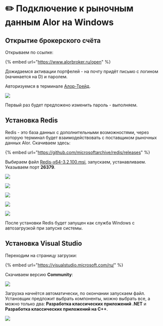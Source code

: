 # ✏️ Подключение к рыночным данным Alor на Windows

## Открытие брокерского счёта

Открываем по ссылке:

{% embed url="https://www.alorbroker.ru/open" %}

Дожидаемся активации портфелей - на почту придёт письмо с логином \(начинается на D\) и паролем.

Авторизуемся в терминале [Алор-Трейд](https://www.alorbroker.ru/trading/distributives).

![](../.gitbook/assets/image%20%28116%29.png)

Первый раз будет предложено изменить пароль - выполняем.

## Установка Redis

Redis - это база данных с дополнительными возможностями, через которую терминал будет взаимодействовать с поставщиком рыночных данных Alor. Скачиваем здесь:

{% embed url="https://github.com/microsoftarchive/redis/releases" %}

Выбираем файл [Redis-x64-3.2.100.msi](https://github.com/microsoftarchive/redis/releases/download/win-3.2.100/Redis-x64-3.2.100.msi), запускаем, устанавливаем. Указываем порт **26379**. 

![](../.gitbook/assets/image%20%28111%29.png)

![](../.gitbook/assets/image%20%28110%29.png)

![](../.gitbook/assets/image%20%28109%29.png)

![](../.gitbook/assets/image%20%28114%29.png)

![](../.gitbook/assets/image%20%28113%29.png)

После установки Redis будет запущен как служба Windows с автозагрузкой при запуске системы.

## Установка Visual Studio

Переходим на страницу загрузки:

{% embed url="https://visualstudio.microsoft.com/ru/" %}

Скачиваем версию **Community**:

![](../.gitbook/assets/image%20%28115%29.png)

Загрузка начнётся автоматически, по окончании запускаем файл. Установщик предложит выбрать компоненты, можно выбрать все, а можно только два: **Разработка классических приложений .NET** и **Разработка классических приложений на C++**.

![](../.gitbook/assets/image%20%28108%29.png)

